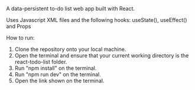 A data-persistent to-do list web app built with React.

Uses Javascript XML files and the following hooks: useState(), useEffect() and Props

How to run:
1. Clone the repository onto your local machine.
2. Open the terminal and ensure that your current working directory is the react-todo-list folder.
3. Run "npm install" on the terminal.
4. Run "npm run dev" on the terminal.
5. Open the link shown on the terminal.
